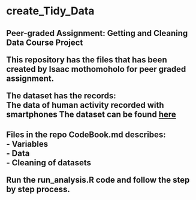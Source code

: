 # create_Tidy_Data #
<h2> Peer-graded Assignment: Getting and Cleaning Data Course Project
  
This repository has the files that has been created by Isaac mothomoholo for peer graded assignment.

The dataset has the records: <br>
The data of human activity recorded with smartphones
The dataset can be found [here](https://d396qusza40orc.cloudfront.net/getdata%2Fprojectfiles%2FUCI%20HAR%20Dataset.zip)

<h2>Files in the repo
CodeBook.md describes:<br>
  - Variables <br>
  - Data <br>
  - Cleaning of datasets <br>

Run the run_analysis.R code and follow the step by step process.
